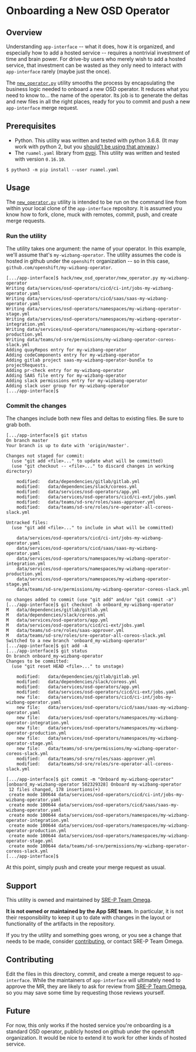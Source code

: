 # Onboarding a New OSD Operator

## Overview
Understanding `app-interface` -- what it does, how it is organized, and especially how to add a
hosted service -- requires a nontrivial investment of time and brain power. For drive-by users
who merely wish to add a hosted service, that investment can be wasted as they only need to
interact with `app-interface` rarely (maybe just the once).

The [`new_operator.py`](new_operator.py) utility smooths the process by encapsulating the business
logic needed to onboard a new OSD operator. It reduces what you need to know to... the name of the
operator. Its job is to generate the deltas and new files in all the right places, ready for you
to commit and push a new `app-interface` merge request.

## Prerequisites
- Python. This utility was written and tested with python 3.6.8. (It may work with python 2, but
you [should't be using that anyway](https://www.python.org/doc/sunset-python-2/).)
- The `ruamel.yaml` library from [pypi](https://pypi.org/project/ruamel.yaml/). This utility was
written and tested with version `0.16.10`.

```shell
$ python3 -m pip install --user ruamel.yaml
```

## Usage
The [`new_operator.py`](new_operator.py) utility is intended to be run on the command line from
within your local clone of the `app-interface` repository. It is assumed you know how to fork,
clone, muck with remotes, commit, push, and create merge requests.

### Run the utility
The utility takes one argument: the name of your operator. In this example, we'll assume that's
`my-wizbang-operator`. The utility assumes the code is hosted in github under the `openshift`
organization -- so in this case, `github.com/openshift/my-wizbang-operator`.

```shell
[.../app-interface]$ hack/new_osd_operator/new_operator.py my-wizbang-operator
Writing data/services/osd-operators/cicd/ci-int/jobs-my-wizbang-operator.yaml
Writing data/services/osd-operators/cicd/saas/saas-my-wizbang-operator.yaml
Writing data/services/osd-operators/namespaces/my-wizbang-operator-stage.yml
Writing data/services/osd-operators/namespaces/my-wizbang-operator-integration.yml
Writing data/services/osd-operators/namespaces/my-wizbang-operator-production.yml
Writing data/teams/sd-sre/permissions/my-wizbang-operator-coreos-slack.yml
Adding quayRepos entry for my-wizbang-operator
Adding codeComponents entry for my-wizbang-operator
Adding gitlab project saas-my-wizbang-operator-bundle to projectRequests.
Adding pr-check entry for my-wizbang-operator
Adding SAAS file entry for my-wizbang-operator
Adding slack permissions entry for my-wizbang-operator
Adding slack user group for my-wizbang-operator
[.../app-interface]$
```

### Commit the changes
The changes include both new files and deltas to existing files. Be sure to grab both.

```shell
[.../app-interface]$ git status
On branch master
Your branch is up to date with 'origin/master'.

Changes not staged for commit:
  (use "git add <file>..." to update what will be committed)
  (use "git checkout -- <file>..." to discard changes in working directory)

	modified:   data/dependencies/gitlab/gitlab.yml
	modified:   data/dependencies/slack/coreos.yml
	modified:   data/services/osd-operators/app.yml
	modified:   data/services/osd-operators/cicd/ci-ext/jobs.yaml
	modified:   data/teams/sd-sre/roles/saas-approver.yml
	modified:   data/teams/sd-sre/roles/sre-operator-all-coreos-slack.yml

Untracked files:
  (use "git add <file>..." to include in what will be committed)

	data/services/osd-operators/cicd/ci-int/jobs-my-wizbang-operator.yaml
	data/services/osd-operators/cicd/saas/saas-my-wizbang-operator.yaml
	data/services/osd-operators/namespaces/my-wizbang-operator-integration.yml
	data/services/osd-operators/namespaces/my-wizbang-operator-production.yml
	data/services/osd-operators/namespaces/my-wizbang-operator-stage.yml
	data/teams/sd-sre/permissions/my-wizbang-operator-coreos-slack.yml

no changes added to commit (use "git add" and/or "git commit -a")
[.../app-interface]$ git checkout -b onboard_my-wizbang-operator
M	data/dependencies/gitlab/gitlab.yml
M	data/dependencies/slack/coreos.yml
M	data/services/osd-operators/app.yml
M	data/services/osd-operators/cicd/ci-ext/jobs.yaml
M	data/teams/sd-sre/roles/saas-approver.yml
M	data/teams/sd-sre/roles/sre-operator-all-coreos-slack.yml
Switched to a new branch 'onboard_my-wizbang-operator'
[.../app-interface]$ git add -A
[.../app-interface]$ git status
On branch onboard_my-wizbang-operator
Changes to be committed:
  (use "git reset HEAD <file>..." to unstage)

	modified:   data/dependencies/gitlab/gitlab.yml
	modified:   data/dependencies/slack/coreos.yml
	modified:   data/services/osd-operators/app.yml
	modified:   data/services/osd-operators/cicd/ci-ext/jobs.yaml
	new file:   data/services/osd-operators/cicd/ci-int/jobs-my-wizbang-operator.yaml
	new file:   data/services/osd-operators/cicd/saas/saas-my-wizbang-operator.yaml
	new file:   data/services/osd-operators/namespaces/my-wizbang-operator-integration.yml
	new file:   data/services/osd-operators/namespaces/my-wizbang-operator-production.yml
	new file:   data/services/osd-operators/namespaces/my-wizbang-operator-stage.yml
	new file:   data/teams/sd-sre/permissions/my-wizbang-operator-coreos-slack.yml
	modified:   data/teams/sd-sre/roles/saas-approver.yml
	modified:   data/teams/sd-sre/roles/sre-operator-all-coreos-slack.yml

[.../app-interface]$ git commit -m "Onboard my-wizbang-operator"
[onboard_my-wizbang-operator 502329328] Onboard my-wizbang-operator
 12 files changed, 178 insertions(+)
 create mode 100644 data/services/osd-operators/cicd/ci-int/jobs-my-wizbang-operator.yaml
 create mode 100644 data/services/osd-operators/cicd/saas/saas-my-wizbang-operator.yaml
 create mode 100644 data/services/osd-operators/namespaces/my-wizbang-operator-integration.yml
 create mode 100644 data/services/osd-operators/namespaces/my-wizbang-operator-production.yml
 create mode 100644 data/services/osd-operators/namespaces/my-wizbang-operator-stage.yml
 create mode 100644 data/teams/sd-sre/permissions/my-wizbang-operator-coreos-slack.yml
[.../app-interface]$
```

At this point, simply push and create your merge request as usual.

## Support
This utility is owned and maintained by [SRE-P Team Omega](https://mojo.redhat.com/docs/DOC-1205943).

**It is not owned or maintained by the App SRE team.** In particular, it is not
their responsibility to keep it up to date with changes in the layout or functionality of the
artifacts in the repository.

If you try the utility and something goes wrong, or you see a change
that needs to be made, consider [contributing](#contributing), or contact SRE-P Team Omega.

## Contributing
Edit the files in this directory, commit, and create a merge request to `app-interface`. While the
maintainers of `app-interface` will ultimately need to approve the MR, they are likely to ask for
review from [SRE-P Team Omega](#support), so you may save some time by requesting those reviews
yourself.

## Future
For now, this only works if the hosted service you're onboarding is a standard OSD operator,
publicly hosted on github under the openshift organization.
It would be nice to extend it to work for other kinds of hosted service.
